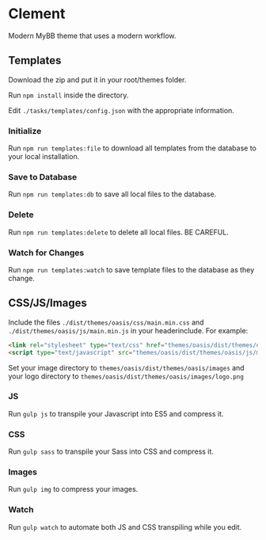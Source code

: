 # Clement
Modern MyBB theme that uses a modern workflow.

## Templates
Download the zip and put it in your root/themes folder.

Run `npm install` inside the directory.

Edit `./tasks/templates/config.json` with the appropriate information.

### Initialize
Run `npm run templates:file` to download all templates from the database to your local installation.

### Save to Database
Run `npm run templates:db` to save all local files to the database.

### Delete
Run `npm run templates:delete` to delete all local files. BE CAREFUL.

### Watch for Changes
Run `npm run templates:watch` to save template files to the database as they change.

## CSS/JS/Images
Include the files `./dist/themes/oasis/css/main.min.css` and `./dist/themes/oasis/js/main.min.js` in your headerinclude. For example:
```html
<link rel="stylesheet" type="text/css" href="themes/oasis/dist/themes/oasis/css/main.min.css" />
<script type="text/javascript" src="themes/oasis/dist/themes/oasis/js/main.min.js"></script>
```

Set your image directory to `themes/oasis/dist/themes/oasis/images` and your logo directory to `themes/oasis/dist/themes/oasis/images/logo.png`

### JS
Run `gulp js` to transpile your Javascript into ES5 and compress it.

### CSS
Run `gulp sass` to transpile your Sass into CSS and compress it.

### Images
Run `gulp img` to compress your images.

### Watch
Run `gulp watch` to automate both JS and CSS transpiling while you edit.

